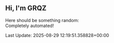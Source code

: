 ## Hi, I'm GRQZ
Here should be something random:  
Completely automated!

Last Update: 2025-08-29 12:19:51.358828+00:00
